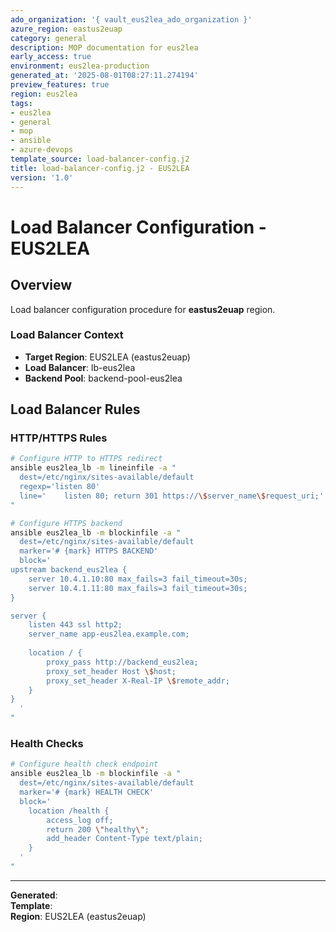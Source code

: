 ```yaml
---
ado_organization: '{ vault_eus2lea_ado_organization }'
azure_region: eastus2euap
category: general
description: MOP documentation for eus2lea
early_access: true
environment: eus2lea-production
generated_at: '2025-08-01T08:27:11.274194'
preview_features: true
region: eus2lea
tags:
- eus2lea
- general
- mop
- ansible
- azure-devops
template_source: load-balancer-config.j2
title: load-balancer-config.j2 - EUS2LEA
version: '1.0'
---
```



# Load Balancer Configuration - EUS2LEA

## Overview

Load balancer configuration procedure for **eastus2euap** region.

### Load Balancer Context

- **Target Region**: EUS2LEA (eastus2euap)
- **Load Balancer**: lb-eus2lea
- **Backend Pool**: backend-pool-eus2lea

## Load Balancer Rules

### HTTP/HTTPS Rules
```bash
# Configure HTTP to HTTPS redirect
ansible eus2lea_lb -m lineinfile -a "
  dest=/etc/nginx/sites-available/default
  regexp='listen 80'
  line='    listen 80; return 301 https://\$server_name\$request_uri;'
"

# Configure HTTPS backend
ansible eus2lea_lb -m blockinfile -a "
  dest=/etc/nginx/sites-available/default
  marker='# {mark} HTTPS BACKEND'
  block='
upstream backend_eus2lea {
    server 10.4.1.10:80 max_fails=3 fail_timeout=30s;
    server 10.4.1.11:80 max_fails=3 fail_timeout=30s;
}

server {
    listen 443 ssl http2;
    server_name app-eus2lea.example.com;
    
    location / {
        proxy_pass http://backend_eus2lea;
        proxy_set_header Host \$host;
        proxy_set_header X-Real-IP \$remote_addr;
    }
}
  '
"
```

### Health Checks
```bash
# Configure health check endpoint
ansible eus2lea_lb -m blockinfile -a "
  dest=/etc/nginx/sites-available/default
  marker='# {mark} HEALTH CHECK'
  block='
    location /health {
        access_log off;
        return 200 \"healthy\";
        add_header Content-Type text/plain;
    }
  '
"
```

---

**Generated**:   
**Template**:   
**Region**: EUS2LEA (eastus2euap)
